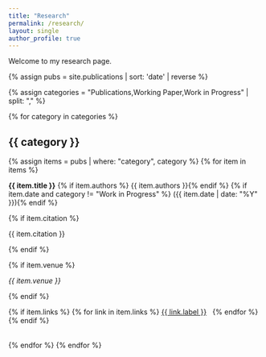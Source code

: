 ```yaml
---
title: "Research"
permalink: /research/
layout: single
author_profile: true
---
```


Welcome to my research page.

{% assign pubs = site.publications | sort: 'date' | reverse %}

{% assign categories = "Publications,Working Paper,Work in Progress" | split: "," %}

{% for category in categories %}
## {{ category }}

{% assign items = pubs | where: "category", category %}
{% for item in items %}
<div style="margin-bottom: 2rem;">
<p>
  <strong>{{ item.title }}</strong>
  {% if item.authors %} {{ item.authors }}{% endif %}
  {% if item.date and category != "Work in Progress" %} ({{ item.date | date: "%Y" }}){% endif %}
</p>

{% if item.citation %}
  <p>{{ item.citation }}</p>
{% endif %}

  {% if item.venue %}
    <p><em>{{ item.venue }}</em></p>
  {% endif %}

  {% if item.links %}
    {% for link in item.links %}
      <a href="{{ link.url }}" class="btn" target="_blank" rel="noopener" style="margin-right: 0.5rem;">{{ link.label }}</a>
    {% endfor %}
  {% endif %}
</div>
{% endfor %}
{% endfor %}
